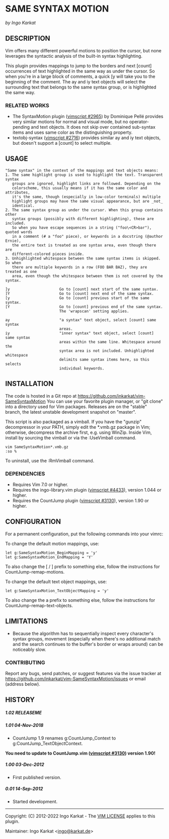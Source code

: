 SAME SYNTAX MOTION
===============================================================================
_by Ingo Karkat_

DESCRIPTION
------------------------------------------------------------------------------

Vim offers many different powerful motions to position the cursor, but none
leverages the syntactic analysis of the built-in syntax highlighting.

This plugin provides mappings to jump to the borders and next [count]
occurrences of text highlighted in the same way as under the cursor. So when
you're in a large block of comments, a quick [y will take you to the
beginning of the comment. The ay and iy text objects will select the
surrounding text that belongs to the same syntax group, or is highlighted the
same way.

### RELATED WORKS

- The SyntaxMotion plugin ([vimscript #2965](http://www.vim.org/scripts/script.php?script_id=2965)) by Dominique Pellé provides very
  similar motions for normal and visual mode, but no operator-pending and text
  objects. It does not skip over contained sub-syntax items and uses same
  color as the distinguishing property.
- textobj-syntax ([vimscript #2716](http://www.vim.org/scripts/script.php?script_id=2716)) provides similar ay and iy text objects,
  but doesn't support a [count] to select multiple.

USAGE
------------------------------------------------------------------------------

    "Same syntax" in the context of the mappings and text objects means:
    1. The same highlight group is used to highlight the text. Transparent syntax
       groups are ignored, highlight links are followed. Depending on the
       colorscheme, this usually means if it has the same color and attributes,
       it's the same, though (especially in low-color terminals) multiple
       highlight groups may have the same visual appearance, but are _not_
       identical.
    2. The same syntax group as under the cursor. When this group contains other
       syntax groups (possibly with different highlighting), these are included.
       So when you have escape sequences in a string ("foo\<CR>bar"), quoted words
       in a comment (# a "foo" piece), or keywords in a docstring (@author Ernie),
       the entire text is treated as one syntax area, even though there are
       different-colored pieces inside.
    3. Unhighlighted whitespace between the same syntax items is skipped. So when
       there are multiple keywords in a row (FOO BAR BAZ), they are treated as one
       area, even though the whitespace between them is not covered by the syntax.

    ]y                      Go to [count] next start of the same syntax.
    ]Y                      Go to [count] next end of the same syntax.
    [y                      Go to [count] previous start of the same syntax.
    [Y                      Go to [count] previous end of the same syntax.
                            The 'wrapscan' setting applies.

    ay                      "a syntax" text object, select [count] same syntax
                            areas.
    iy                      "inner syntax" text object, select [count] same syntax
                            areas within the same line. Whitespace around the
                            syntax area is not included. Unhighlighted whitespace
                            delimits same syntax items here, so this selects
                            individual keywords.

INSTALLATION
------------------------------------------------------------------------------

The code is hosted in a Git repo at
    https://github.com/inkarkat/vim-SameSyntaxMotion
You can use your favorite plugin manager, or "git clone" into a directory used
for Vim packages. Releases are on the "stable" branch, the latest unstable
development snapshot on "master".

This script is also packaged as a vimball. If you have the "gunzip"
decompressor in your PATH, simply edit the \*.vmb.gz package in Vim; otherwise,
decompress the archive first, e.g. using WinZip. Inside Vim, install by
sourcing the vimball or via the :UseVimball command.

    vim SameSyntaxMotion*.vmb.gz
    :so %

To uninstall, use the :RmVimball command.

### DEPENDENCIES

- Requires Vim 7.0 or higher.
- Requires the ingo-library.vim plugin ([vimscript #4433](http://www.vim.org/scripts/script.php?script_id=4433)), version 1.044 or
  higher.
- Requires the CountJump plugin ([vimscript #3130](http://www.vim.org/scripts/script.php?script_id=3130)), version 1.90 or higher.

CONFIGURATION
------------------------------------------------------------------------------

For a permanent configuration, put the following commands into your vimrc:

To change the default motion mappings, use:

    let g:SameSyntaxMotion_BeginMapping = 'y'
    let g:SameSyntaxMotion_EndMapping = 'Y'

To also change the [ / ] prefix to something else, follow the instructions for
CountJump-remap-motions.

To change the default text object mappings, use:

    let g:SameSyntaxMotion_TextObjectMapping = 'y'

To also change the a prefix to something else, follow the instructions for
CountJump-remap-text-objects.

LIMITATIONS
------------------------------------------------------------------------------

- Because the algorithm has to sequentially inspect every character's syntax
  groups, movement (especially when there's no additional match and the search
  continues to the buffer's border or wraps around) can be noticeably slow.

### CONTRIBUTING

Report any bugs, send patches, or suggest features via the issue tracker at
https://github.com/inkarkat/vim-SameSyntaxMotion/issues or email (address
below).

HISTORY
------------------------------------------------------------------------------

##### 1.02    RELEASEME

##### 1.01    04-Nov-2018
- CountJump 1.9 renames g:CountJump\_Context to g:CountJump\_TextObjectContext.

__You need to update to CountJump.vim ([vimscript #3130](http://www.vim.org/scripts/script.php?script_id=3130)) version 1.90!__

##### 1.00    03-Dec-2012
- First published version.

##### 0.01    14-Sep-2012
- Started development.

------------------------------------------------------------------------------
Copyright: (C) 2012-2022 Ingo Karkat -
The [VIM LICENSE](http://vimdoc.sourceforge.net/htmldoc/uganda.html#license) applies to this plugin.

Maintainer:     Ingo Karkat &lt;ingo@karkat.de&gt;
